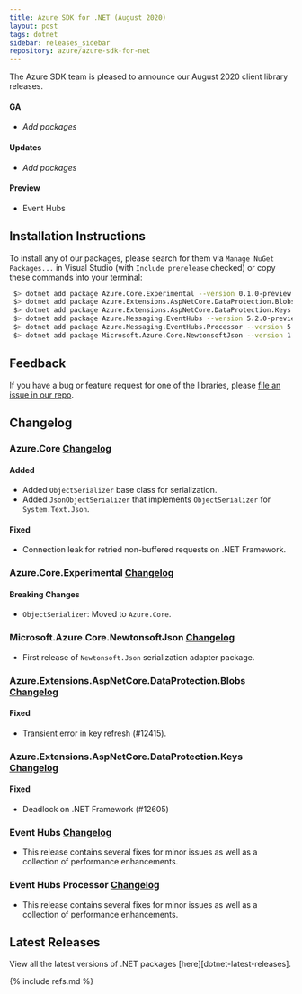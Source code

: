 ```yaml
---
title: Azure SDK for .NET (August 2020)
layout: post
tags: dotnet
sidebar: releases_sidebar
repository: azure/azure-sdk-for-net
---
```


The Azure SDK team is pleased to announce our August 2020 client library releases.

#### GA

- _Add packages_

#### Updates

- _Add packages_

#### Preview

- Event Hubs

## Installation Instructions

To install any of our packages, please search for them via `Manage NuGet Packages...` in Visual Studio (with `Include prerelease` checked) or copy these commands into your terminal:

```bash
 $> dotnet add package Azure.Core.Experimental --version 0.1.0-preview.3
 $> dotnet add package Azure.Extensions.AspNetCore.DataProtection.Blobs
 $> dotnet add package Azure.Extensions.AspNetCore.DataProtection.Keys
 $> dotnet add package Azure.Messaging.EventHubs --version 5.2.0-preview.2
 $> dotnet add package Azure.Messaging.EventHubs.Processor --version 5.2.0-preview.2
 $> dotnet add package Microsoft.Azure.Core.NewtonsoftJson --version 1.0.0-preview.1
```

## Feedback

If you have a bug or feature request for one of the libraries, please [file an issue in our repo](https://github.com/Azure/azure-sdk-for-net/issues/new/choose).

## Changelog

### Azure.Core [Changelog](https://github.com/Azure/azure-sdk-for-net/blob/master/sdk/core/Azure.Core/CHANGELOG.md#140-2020-08-06)

#### Added
- Added `ObjectSerializer` base class for serialization.
- Added `JsonObjectSerializer` that implements `ObjectSerializer` for `System.Text.Json`.

#### Fixed
- Connection leak for retried non-buffered requests on .NET Framework.

### Azure.Core.Experimental [Changelog](https://github.com/Azure/azure-sdk-for-net/blob/master/sdk/core/Azure.Core.Experimental/CHANGELOG.md#010-preview3-2020-08-06)

#### Breaking Changes
- `ObjectSerializer`: Moved to `Azure.Core`.

### Microsoft.Azure.Core.NewtonsoftJson [Changelog](https://github.com/Azure/azure-sdk-for-net/blob/master/sdk/core/Microsoft.Azure.Core.NewtonsoftJson/CHANGELOG.md#100-preview1-2020-08-07)

- First release of `Newtonsoft.Json` serialization adapter package.

### Azure.Extensions.AspNetCore.DataProtection.Blobs [Changelog](https://github.com/Azure/azure-sdk-for-net/blob/master/sdk/extensions/Azure.Extensions.AspNetCore.DataProtection.Blobs/CHANGELOG.md#101-2020-08-06)

#### Fixed

- Transient error in key refresh (#12415).

### Azure.Extensions.AspNetCore.DataProtection.Keys [Changelog](https://github.com/Azure/azure-sdk-for-net/blob/master/sdk/extensions/Azure.Extensions.AspNetCore.DataProtection.Keys/CHANGELOG.md#101-2020-08-06)

#### Fixed

- Deadlock on .NET Framework (#12605)

### Event Hubs [Changelog](https://github.com/Azure/azure-sdk-for-net/blob/master/sdk/eventhub/Azure.Messaging.EventHubs/CHANGELOG.md)

- This release contains several fixes for minor issues as well as a collection of performance enhancements.

### Event Hubs Processor [Changelog](https://github.com/Azure/azure-sdk-for-net/blob/master/sdk/eventhub/Azure.Messaging.EventHubs.Processor/CHANGELOG.md)

- This release contains several fixes for minor issues as well as a collection of performance enhancements.

## Latest Releases

View all the latest versions of .NET packages [here][dotnet-latest-releases].

{% include refs.md %}
